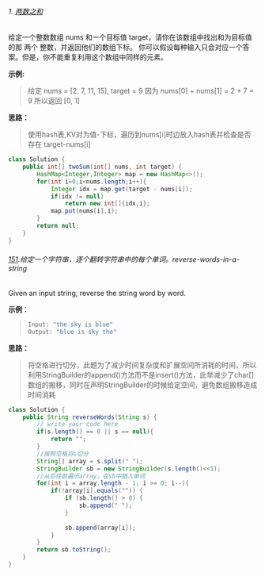 ###### 1. [两数之和](https://leetcode-cn.com/problems/two-sum/)

给定一个整数数组 nums 和一个目标值 target，请你在该数组中找出和为目标值的那 两个 整数，并返回他们的数组下标。 你可以假设每种输入只会对应一个答案。但是，你不能重复利用这个数组中同样的元素。

**示例:**

> 给定 nums = [2, 7, 11, 15], target = 9 因为 nums[0] + nums[1] = 2 + 7 = 9 所以返回 [0, 1]

**思路：**

> 使用hash表,KV对为值-下标，遍历到nums[i]时边放入hash表并检查是否存在 target-nums[i]

```java
class Solution {
    public int[] twoSum(int[] nums, int target) {
        HashMap<Integer,Integer> map = new HashMap<>();
        for(int i=0;i<nums.length;i++){
            Integer idx = map.get(target - nums[i]);
            if(idx != null)
                return new int[]{idx,i};
            map.put(nums[i],i);
        }
        return null;
    }
}
```

###### [151](https://leetcode.com/problems/reverse-words-in-a-string/).给定一个字符串，逐个翻转字符串中的每个单词。reverse-words-in-a-string

Given an input string, reverse the string word by word.

**示例**：

> ```c
> Input: "the sky is blue"
> Output: "blue is sky the"
> ```

**思路：**

> 将空格进行切分，此题为了减少时间复杂度和扩展空间所消耗的时间，所以利用StringBuilder的append()方法而不是insert()方法，此举减少了char[]数组的搬移，同时在声明StringBuilder的时候给定空间，避免数组搬移造成时间消耗

```java
class Solution {
    public String reverseWords(String s) {
        // write your code here
        if(s.length() == 0 || s == null){
            return "";
        }
        //按照空格将s切分
        String[] array = s.split(" ");
        StringBuilder sb = new StringBuilder(s.length()<<1);
        //从后往前遍历array，在sb中插入单词
        for(int i = array.length - 1; i >= 0; i--){
            if(!array[i].equals("")) {
                if (sb.length() > 0) {
                    sb.append(" ");
                }
                
                sb.append(array[i]);
            }
        }
        return sb.toString();
    }
}
```